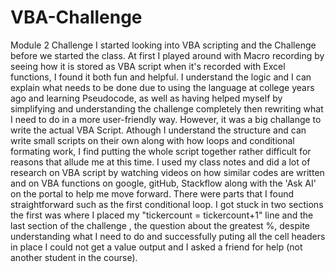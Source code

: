 # VBA-Challenge
Module 2 Challenge
I started looking into VBA scripting and the Challenge before we started the class. At first I played around with Macro recording by seeing how it is stored as VBA script when it's recorded with Excel functions, I found it both fun and helpful.
I understand the logic and I can explain what needs to be done due to using the language at college years ago and learning Pseudocode, as well as having helped myself by simplifying and understanding the challenge completely then rewriting what I need to do in a more user-friendly way. However, it was a big challange to write the actual VBA Script. Athough I understand the structure and can write small scripts on their own along with how loops and conditional formating work, I find putting the whole script together rather difficult for reasons that allude me at this time. I used my class notes and did a lot of research on VBA script by watching videos on how similar codes are written and on VBA functions on google, gitHub, Stackflow along with the 'Ask AI' on the portal to help me move forward. There were parts that I found straightforward such as the first conditional loop. I got stuck in two sections the first was where I placed my "tickercount = tickercount+1" line and the last section of the challenge , the question about the greatest %, despite understanding what I need to do and successfully puting all the cell headers in place I could not get a value output and I asked a friend for help (not another student in the course).
  

